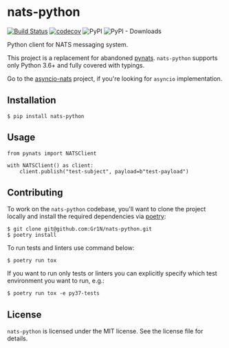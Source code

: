 # nats-python 

[![Build Status](https://travis-ci.org/Gr1N/nats-python.svg?branch=master)](https://travis-ci.org/Gr1N/nats-python) [![codecov](https://codecov.io/gh/Gr1N/nats-python/branch/master/graph/badge.svg)](https://codecov.io/gh/Gr1N/nats-python) ![PyPI](https://img.shields.io/pypi/v/nats-python.svg?label=pypi%20version) ![PyPI - Downloads](https://img.shields.io/pypi/dm/nats-python.svg?label=pypi%20downloads)

Python client for NATS messaging system.

This project is a replacement for abandoned [pynats](https://github.com/mcuadros/pynats). `nats-python` supports only Python 3.6+ and fully covered with typings.

Go to the [asyncio-nats](https://github.com/nats-io/asyncio-nats) project, if you're looking for `asyncio` implementation.

## Installation

    $ pip install nats-python

## Usage

    from pynats import NATSClient

    with NATSClient() as client:
        client.publish("test-subject", payload=b"test-payload")

## Contributing

To work on the `nats-python` codebase, you'll want to clone the project locally and install the required dependencies via [poetry](https://poetry.eustace.io):

    $ git clone git@github.com:Gr1N/nats-python.git
    $ poetry install

To run tests and linters use command below:

    $ poetry run tox

If you want to run only tests or linters you can explicitly specify which test environment you want to run, e.g.:

    $ poetry run tox -e py37-tests

## License

`nats-python` is licensed under the MIT license. See the license file for details.
